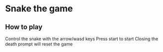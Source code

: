 # Snake the game

## How to play
Control the snake with the arrow/wasd keys
Press start to start
Closing the death prompt will reset the game
